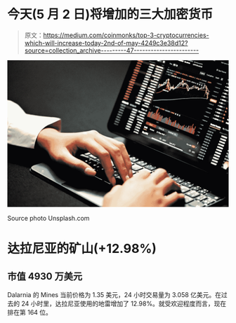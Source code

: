 # 今天(5 月 2 日)将增加的三大加密货币

> 原文：<https://medium.com/coinmonks/top-3-cryptocurrencies-which-will-increase-today-2nd-of-may-4249c3e38d12?source=collection_archive---------47----------------------->

![](img/659c3026588cbe5201aa720f9fcd0b8c.png)

Source photo Unsplash.com

# 达拉尼亚的矿山(+12.98%)

## 市值 4930 万美元

Dalarnia 的 Mines 当前价格为 1.35 美元，24 小时交易量为 3.058 亿美元。在过去的 24 小时里，达拉尼亚使用的地雷增加了 12.98%。就受欢迎程度而言，现在排在第 164 位。